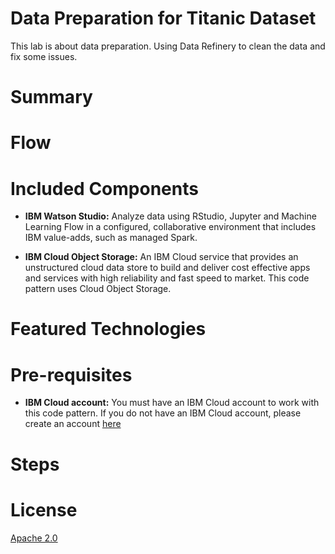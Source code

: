# Data Preparation for Titanic Dataset
This lab is about data preparation. Using Data Refinery to clean the data and fix some issues.

# Summary

# Flow

# Included Components
* **IBM Watson Studio:** Analyze data using RStudio, Jupyter and Machine Learning Flow in a configured, collaborative environment that includes IBM value-adds, such as managed Spark.

* **IBM Cloud Object Storage:** An IBM Cloud service that provides an unstructured cloud data store to build and deliver cost effective apps and services with high reliability and fast speed to market. This code pattern uses Cloud Object Storage.


# Featured Technologies

# Pre-requisites

* **IBM Cloud account:** You must have an IBM Cloud account to work with this code pattern. If you do not have an IBM Cloud account, please create an account [here](https://ibm.biz/BdYpAy)

# Steps

# License
[Apache 2.0](https://github.com/Meaad96s/datacleaning_episode2/blob/master/LICENSE)

